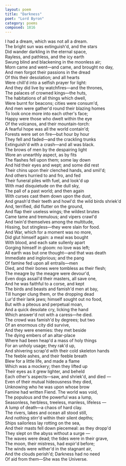 ```yaml
---
layout: poem
title: "Darkness"
poet: "Lord Byron"
category: poems
composed: 1816
---
```


I had a dream, which was not all a dream.  
The bright sun was extinguish'd, and the stars  
Did wander darkling in the eternal space,  
Rayless, and pathless, and the icy earth  
Swung blind and blackening in the moonless air;  
Morn came and went—and came, and brought no day,  
And men forgot their passions in the dread  
Of this their desolation; and all hearts  
Were chill'd into a selfish prayer for light:  
And they did live by watchfires—and the thrones,  
The palaces of crowned kings—the huts,  
The habitations of all things which dwell,  
Were burnt for beacons; cities were consum'd,  
And men were gather'd round their blazing homes  
To look once more into each other's face;  
Happy were those who dwelt within the eye  
Of the volcanos, and their mountain-torch:  
A fearful hope was all the world contain'd;  
Forests were set on fire—but hour by hour  
They fell and faded—and the crackling trunks  
Extinguish'd with a crash—and all was black.  
The brows of men by the despairing light  
Wore an unearthly aspect, as by fits  
The flashes fell upon them; some lay down  
And hid their eyes and wept; and some did rest  
Their chins upon their clenched hands, and smil'd;  
And others hurried to and fro, and fed  
Their funeral piles with fuel, and look'd up  
With mad disquietude on the dull sky,  
The pall of a past world; and then again  
With curses cast them down upon the dust,  
And gnash'd their teeth and howl'd: the wild birds shriek'd  
And, terrified, did flutter on the ground,  
And flap their useless wings; the wildest brutes  
Came tame and tremulous; and vipers crawl'd  
And twin'd themselves among the multitude,  
Hissing, but stingless—they were slain for food.  
And War, which for a moment was no more,  
Did glut himself again: a meal was bought  
With blood, and each sate sullenly apart  
Gorging himself in gloom: no love was left;  
All earth was but one thought—and that was death  
Immediate and inglorious; and the pang  
Of famine fed upon all entrails—men  
Died, and their bones were tombless as their flesh;  
The meagre by the meagre were devour'd,  
Even dogs assail'd their masters, all save one,  
And he was faithful to a corse, and kept  
The birds and beasts and famish'd men at bay,  
Till hunger clung them, or the dropping dead  
Lur'd their lank jaws; himself sought out no food,  
But with a piteous and perpetual moan,  
And a quick desolate cry, licking the hand  
Which answer'd not with a caress—he died.  
The crowd was famish'd by degrees; but two  
Of an enormous city did survive,  
And they were enemies: they met beside  
The dying embers of an altar-place  
Where had been heap'd a mass of holy things  
For an unholy usage; they rak'd up,  
And shivering scrap'd with their cold skeleton hands  
The feeble ashes, and their feeble breath  
Blew for a little life, and made a flame  
Which was a mockery; then they lifted up  
Their eyes as it grew lighter, and beheld  
Each other's aspects—saw, and shriek'd, and died —  
Even of their mutual hideousness they died,  
Unknowing who he was upon whose brow  
Famine had written Fiend. The world was void,  
The populous and the powerful was a lump,  
Seasonless, herbless, treeless, manless, lifeless —  
A lump of death—a chaos of hard clay.  
The rivers, lakes and ocean all stood still,  
And nothing stirr'd within their silent depths;  
Ships sailorless lay rotting on the sea,  
And their masts fell down piecemeal: as they dropp'd  
They slept on the abyss without a surge —  
The waves were dead; the tides were in their grave,  
The moon, their mistress, had expir'd before;  
The winds were wither'd in the stagnant air,  
And the clouds perish'd; Darkness had no need  
Of aid from them—She was the Universe.  
